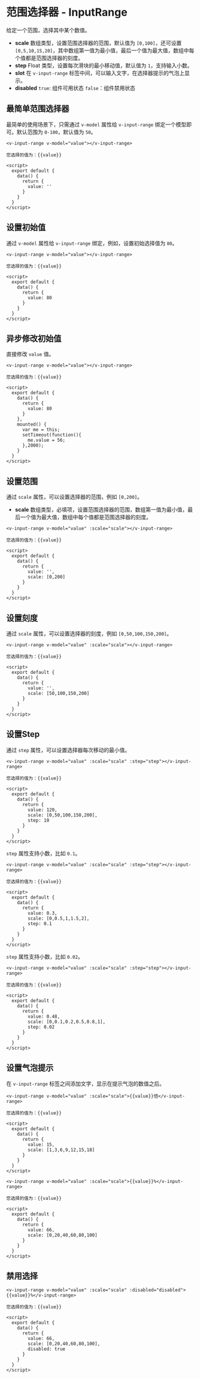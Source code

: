 # 范围选择器 - InputRange

给定一个范围，选择其中某个数值。

* **scale** 数组类型，设置范围选择器的范围，默认值为 `[0,100]`，还可设置 `[0,5,10,15,20]`，其中数组第一值为最小值，最后一个值为最大值，数组中每个值都是范围选择器的刻度。
* **step** Float 类型，设置每次滑块的最小移动值，默认值为 `1`，支持输入小数。
* **slot** 在 `v-input-range` 标签中间，可以输入文字，在选择器提示的气泡上显示。
* **disabled** `true`: 组件可用状态 `false`：组件禁用状态


## 最简单范围选择器

最简单的使用场景下，只需通过 `v-model` 属性给 `v-input-range` 绑定一个模型即可。默认范围为 `0-100`，默认值为 `50`。

```vue
<v-input-range v-model="value"></v-input-range>

您选择的值为：{{value}}

<script>
  export default {
    data() {
      return {
        value: ''
      }
    }
  }
</script>
```

## 设置初始值

通过 `v-model` 属性给 `v-input-range` 绑定，例如，设置初始选择值为 `80`。

```vue
<v-input-range v-model="value"></v-input-range>

您选择的值为：{{value}}

<script>
  export default {
    data() {
      return {
        value: 80
      }
    }
  }
</script>
```

## 异步修改初始值

直接修改 `value` 值。

```vue
<v-input-range v-model="value"></v-input-range>

您选择的值为：{{value}}

<script>
  export default {
    data() {
      return {
        value: 80
      }
    },
    mounted() {
      var me = this;
      setTimeout(function(){
        me.value = 56;
      },2000);
    }
  }
</script>
```

## 设置范围

通过 `scale` 属性，可以设置选择器的范围，例如 `[0,200]`。

* **scale** 数组类型，必填项，设置范围选择器的范围，数组第一值为最小值，最后一个值为最大值，数组中每个值都是范围选择器的刻度。

```vue
<v-input-range v-model="value" :scale="scale"></v-input-range>

您选择的值为：{{value}}

<script>
  export default {
    data() {
      return {
        value: '',
        scale: [0,200]
      }
    }
  }
</script>
```

## 设置刻度

通过 `scale` 属性，可以设置选择器的刻度，例如 `[0,50,100,150,200]`。


```vue
<v-input-range v-model="value" :scale="scale"></v-input-range>

您选择的值为：{{value}}

<script>
  export default {
    data() {
      return {
        value: '',
        scale: [50,100,150,200]
      }
    }
  }
</script>
```

## 设置Step

通过 `step` 属性，可以设置选择器每次移动的最小值。

```vue
<v-input-range v-model="value" :scale="scale" :step="step"></v-input-range>

您选择的值为：{{value}}

<script>
  export default {
    data() {
      return {
        value: 120,
        scale: [0,50,100,150,200],
        step: 10
      }
    }
  }
</script>
```

 `step` 属性支持小数，比如 `0.1`。

```vue
<v-input-range v-model="value" :scale="scale" :step="step"></v-input-range>

您选择的值为：{{value}}

<script>
  export default {
    data() {
      return {
        value: 0.3,
        scale: [0,0.5,1,1.5,2],
        step: 0.1
      }
    }
  }
</script>
```

 `step` 属性支持小数，比如 `0.02`。

```vue
<v-input-range v-model="value" :scale="scale" :step="step"></v-input-range>

您选择的值为：{{value}}

<script>
  export default {
    data() {
      return {
        value: 0.48,
        scale: [0,0.1,0.2,0.5,0.8,1],
        step: 0.02
      }
    }
  }
</script>
```

## 设置气泡提示

在 `v-input-range` 标签之间添加文字，显示在提示气泡的数值之后。

```vue
<v-input-range v-model="value" :scale="scale">{{value}}倍</v-input-range>

您选择的值为：{{value}}

<script>
  export default {
    data() {
      return {
        value: 15,
        scale: [1,3,6,9,12,15,18]
      }
    }
  }
</script>
```

```vue
<v-input-range v-model="value" :scale="scale">{{value}}%</v-input-range>

您选择的值为：{{value}}

<script>
  export default {
    data() {
      return {
        value: 66,
        scale: [0,20,40,60,80,100]
      }
    }
  }
</script>
```

## 禁用选择

```vue
<v-input-range v-model="value" :scale="scale" :disabled="disabled">{{value}}%</v-input-range>

您选择的值为：{{value}}

<script>
  export default {
    data() {
      return {
        value: 66,
        scale: [0,20,40,60,80,100],
        disabled: true
      }
    }
  }
</script>
```
